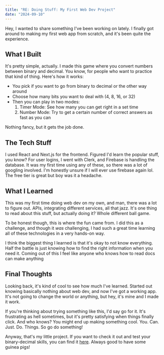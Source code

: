 ```yaml
---
title: "RE: Doing Stuff: My First Web Dev Project"
date: "2024-09-10"
---
```


Hey, I wanted to share something I've been working on lately. I finally got around to making my first web app from scratch, and it's been quite the experience.


## What I Built


It's pretty simple, actually. I made this game where you convert numbers between binary and decimal. You know, for people who want to practice that kind of thing. Here's how it works:

- You pick if you want to go from binary to decimal or the other way around
- Choose how many bits you want to deal with (4, 8, 16, or 32)
- Then you can play in two modes:
  1. Timer Mode: See how many you can get right in a set time
  2. Number Mode: Try to get a certain number of correct answers as fast as you can


Nothing fancy, but it gets the job done.


## The Tech Stuff

I used React and Next.js for the frontend. Figured I'd learn the popular stuff, you know? For user logins, I went with Clerk, and Firebase is handling the database. It was my first time using any of these, so there was a lot of googling involved. I'm honestly unsure if I will ever use firebase again lol. The free tier is great but boy was it a headache. 


## What I Learned


This was my first time doing web dev on my own, and man, there was a lot to figure out. APIs, integrating different services, all that jazz. It's one thing to read about this stuff, but actually doing it? Whole different ball game. 


To be honest though, this is where the fun came from. I did this as a challenge, and though it *was* challenging, I had such a great time learning all of these technologies in a very hands-on way.


I think the biggest thing I learned is that it's okay to not know everything. Half the battle is just knowing how to find the right information when you need it. Coming out of this I feel like anyone who knows how to read docs can make anything


## Final Thoughts


Looking back, it's kind of cool to see how much I've learned. Started out knowing basically nothing about web dev, and now I've got a working app. It's not going to change the world or anything, but hey, it's mine and I made it work.


If you're thinking about trying something like this, I'd say go for it. It's frustrating as hell sometimes, but it's pretty satisfying when things finally click. And who knows? You might end up making something cool. You. Can. Just. Do. Things. So go do something!


Anyway, that's my little project. If you want to check it out and test your binary-decimal skills, you can find it [here](https://bintodec.com). Always good to have some guinea pigs!